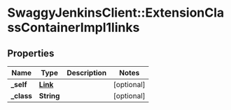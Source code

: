 # SwaggyJenkinsClient::ExtensionClassContainerImpl1links

## Properties
Name | Type | Description | Notes
------------ | ------------- | ------------- | -------------
**_self** | [**Link**](Link.md) |  | [optional] 
**_class** | **String** |  | [optional] 


